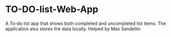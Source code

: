 # TO-DO-list-Web-App
A To-do list app that shows both completed and uncompleted list items. The application also stores the data locally. Helped by Max Sandellin
